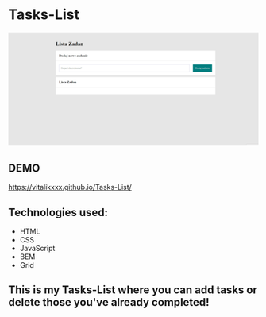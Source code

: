 # Tasks-List

![Animation](https://raw.githubusercontent.com/VITALIKXXX/Tasks-List/e27ee94c56e31b55909698a92176ef551970d8ad/Animation%20Homepage.gif)

## DEMO
https://vitalikxxx.github.io/Tasks-List/

## Technologies used:
- HTML
- CSS
- JavaScript
- BEM
- Grid

## This is my Tasks-List where you can add tasks or delete those you've already completed!
